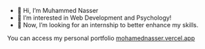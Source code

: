 - 👋 Hi, I’m Muhammed Nasser
- 👀 I’m interested in Web Development and Psychology!
- 💞️ Now, I’m looking for an internship to better enhance my skills.

You can access my personal portfolio [mohamednasser.vercel.app](mohamednasser.vercel.app)
